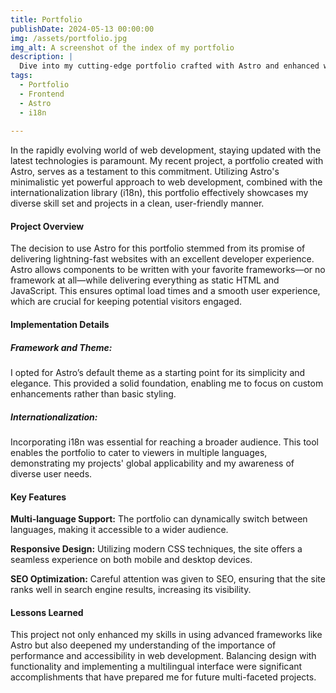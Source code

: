 ```yaml
---
title: Portfolio
publishDate: 2024-05-13 00:00:00
img: /assets/portfolio.jpg
img_alt: A screenshot of the index of my portfolio
description: |
  Dive into my cutting-edge portfolio crafted with Astro and enhanced with i18n for a multilingual showcase.
tags:
  - Portfolio
  - Frontend
  - Astro
  - i18n
  
---
```


In the rapidly evolving world of web development, staying updated with the latest technologies is paramount. My recent project, a portfolio created with Astro, serves as a testament to this commitment. Utilizing Astro's minimalistic yet powerful approach to web development, combined with the internationalization library (i18n), this portfolio effectively showcases my diverse skill set and projects in a clean, user-friendly manner.

#### Project Overview

The decision to use Astro for this portfolio stemmed from its promise of delivering lightning-fast websites with an excellent developer experience. Astro allows components to be written with your favorite frameworks—or no framework at all—while delivering everything as static HTML and JavaScript. This ensures optimal load times and a smooth user experience, which are crucial for keeping potential visitors engaged.

#### Implementation Details

##### Framework and Theme:

I opted for Astro’s default theme as a starting point for its simplicity and elegance. This provided a solid foundation, enabling me to focus on custom enhancements rather than basic styling.

##### Internationalization:
Incorporating i18n was essential for reaching a broader audience. This tool enables the portfolio to cater to viewers in multiple languages, demonstrating my projects' global applicability and my awareness of diverse user needs.


#### Key Features

**Multi-language Support:** The portfolio can dynamically switch between languages, making it accessible to a wider audience.

**Responsive Design:** Utilizing modern CSS techniques, the site offers a seamless experience on both mobile and desktop devices.

**SEO Optimization:** Careful attention was given to SEO, ensuring that the site ranks well in search engine results, increasing its visibility.


#### Lessons Learned

This project not only enhanced my skills in using advanced frameworks like Astro but also deepened my understanding of the importance of performance and accessibility in web development. Balancing design with functionality and implementing a multilingual interface were significant accomplishments that have prepared me for future multi-faceted projects.


